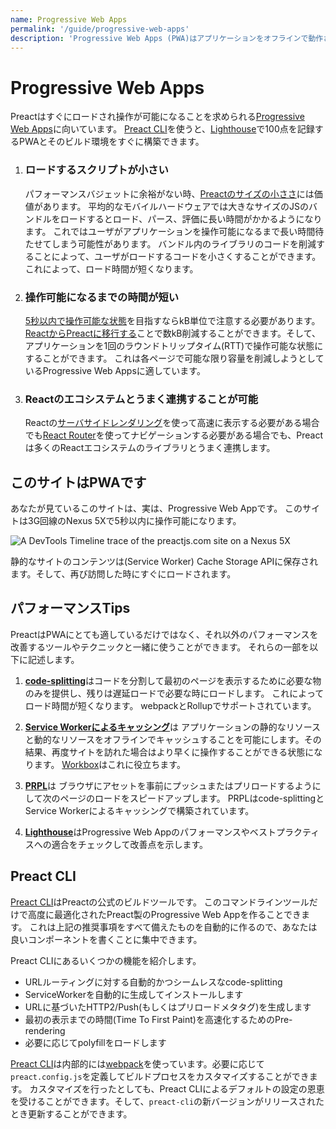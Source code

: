 ```yaml
---
name: Progressive Web Apps
permalink: '/guide/progressive-web-apps'
description: 'Progressive Web Apps (PWA)はアプリケーションをオフラインで動作させることができます。PreactはPWAの開発に非常に適しています。'
---
```


# Progressive Web Apps

Preactはすぐにロードされ操作が可能になることを求められる[Progressive Web Apps](https://web.dev/learn/pwa/)に向いています。
[Preact CLI](https://github.com/preactjs/preact-cli/)を使うと、[Lighthouse][LH]で100点を記録するPWAとそのビルド環境をすぐに構築できます。


[LH]: https://developers.google.com/web/tools/lighthouse/

<ol class="list-view">
    <li class="list-item">
        <div class="list-header">
          <div class="_bubble" style="background-image: url(/pwa-guide/load-less-script.svg);"></div>
        </div>
        <div class="list-detail">
          <div class="_title-block">
            <h3>ロードするスクリプトが小さい</h3>
          </div>
          <p class="_summary">
	    パフォーマンスバジェットに余裕がない時、<a href="/about/project-goals">Preactのサイズの小ささ</a>には価値があります。
	    平均的なモバイルハードウェアでは大きなサイズのJSのバンドルをロードするとロード、パース、評価に長い時間がかかるようになります。
	    これではユーザがアプリケーションを操作可能になるまで長い時間待たせてしまう可能性があります。
	    バンドル内のライブラリのコードを削減することによって、ユーザがロードするコードを小さくすることができます。これによって、ロード時間が短くなります。
	  </p>
        </div>
    </li>
    <li class="list-item">
        <div class="list-header">
          <div class="_bubble" style="background-image: url(/pwa-guide/faster-tti.svg);"></div>
        </div>
        <div class="list-detail">
          <div class="_title-block">
            <h3>操作可能になるまでの時間が短い</h3>
          </div>
          <p class="_summary">
	    <a href="https://infrequently.org/2016/09/what-exactly-makes-something-a-progressive-web-app/">5秒以内で操作可能な状態</a>を目指すならkB単位で注意する必要があります。
	    <a href="/guide/v10/switching-to-preact">ReactからPreactに移行する</a>ことで数kB削減することができます。そして、アプリケーションを1回のラウンドトリップタイム(RTT)で操作可能な状態にすることができます。
	    これは各ページで可能な限り容量を削減しようとしているProgressive Web Appsに適しています。
	  </p>
        </div>
    </li>
    <li class="list-item">
        <div class="list-header">
          <div class="_bubble" style="background-image: url(/pwa-guide/building-block.svg);"></div>
        </div>
        <div class="list-detail">
          <div class="_title-block">
            <h3>Reactのエコシステムとうまく連携することが可能</h3>
          </div>
          <p class="_summary">
	    Reactの<a href="https://facebook.github.io/react/docs/react-dom-server.html">サーバサイドレンダリング</a>を使って高速に表示する必要がある場合でも<a href="https://github.com/ReactTraining/react-router">React Router</a>を使ってナビゲーションする必要がある場合でも、Preactは多くのReactエコシステムのライブラリとうまく連携します。
	  </p>
        </div>
    </li>
</ol>

## このサイトはPWAです

あなたが見ているこのサイトは、実は、Progressive Web Appです。
このサイトは3G回線のNexus 5Xで5秒以内に操作可能になります。

<img src="/pwa-guide/timeline.jpg" alt="A DevTools Timeline trace of the preactjs.com site on a Nexus 5X" style="display: block;" />

静的なサイトのコンテンツは(Service Worker) Cache Storage APIに保存されます。そして、再び訪問した時にすぐにロードされます。

## パフォーマンスTips

PreactはPWAにとても適しているだけではなく、それ以外のパフォーマンスを改善するツールやテクニックと一緒に使うことができます。
それらの一部を以下に記述します。

<ol class="list-view">
    <li class="list-item">
        <div class="list-header">
          <div class="_bubble" style="background-image: url(/pwa-guide/code-splitting.svg);"></div>
        </div>
        <div class="list-detail">
          <p class="_summary">
	    <strong><a href="https://webpack.js.org/guides/code-splitting/">code-splitting</a></strong>はコードを分割して最初のページを表示するために必要な物のみを提供し、残りは遅延ロードで必要な時にロードします。
	    これによってロード時間が短くなります。
	    webpackとRollupでサポートされています。
	  </p>
        </div>
    </li>
    <li class="list-item">
        <div class="list-header">
          <div class="_bubble" style="background-image: url(/pwa-guide/service-worker-caching.svg);"></div>
        </div>
        <div class="list-detail">
          <p class="_summary">
	    <strong><a href="https://developers.google.com/web/fundamentals/getting-started/primers/service-workers">Service Workerによるキャッシング</a></strong>は
	    アプリケーションの静的なリソースと動的なリソースをオフラインでキャッシュすることを可能にします。その結果、再度サイトを訪れた場合はより早くに操作することができる状態になります。
	    <a href="https://developers.google.com/web/tools/workbox">Workbox</a>はこれに役立ちます。
	  </p>
        </div>
    </li>
    <li class="list-item">
        <div class="list-header">
          <div class="_bubble" style="background-image: url(/pwa-guide/prpl.svg);"></div>
        </div>
        <div class="list-detail">
          <p class="_summary">
	    <strong><a href="https://developers.google.com/web/fundamentals/performance/prpl-pattern/">PRPL</a></strong>は
	    ブラウザにアセットを事前にプッシュまたはプリロードするようにして次のページのロードをスピードアップします。
	    PRPLはcode-splittingとService Workerによるキャッシングで構築されています。
	  </p>
        </div>
    </li>
    <li class="list-item">
        <div class="list-header">
          <div class="_bubble" style="background-image: url(/pwa-guide/lighthouse.svg);"></div>
        </div>
        <div class="list-detail">
          <p class="_summary">
	    <strong><a href="https://github.com/GoogleChrome/lighthouse/">Lighthouse</a></strong>はProgressive Web Appのパフォーマンスやベストプラクティスへの適合をチェックして改善点を示します。
	  </p>
        </div>
    </li>
</ol>

## Preact CLI

[Preact CLI](https://github.com/preactjs/preact-cli/)はPreactの公式のビルドツールです。
このコマンドラインツールだけで高度に最適化されたPreact製のProgressive Web Appを作ることできます。
これは上記の推奨事項をすべて備えたものを自動的に作るので、あなたは良いコンポーネントを書くことに集中できます。

Preact CLIにあるいくつかの機能を紹介します。

- URLルーティングに対する自動的かつシームレスなcode-splitting
- ServiceWorkerを自動的に生成してインストールします
- URLに基づいたHTTP2/Push(もしくはプリロードメタタグ)を生成します
- 最初の表示までの時間(Time To First Paint)を高速化するためのPre-rendering
- 必要に応じてpolyfillをロードします

[Preact CLI](https://github.com/preactjs/preact-cli/)は内部的には[webpack](https://webpack.js.org)を使っています。必要に応じて`preact.config.js`を定義してビルドプロセスをカスタマイズすることができます。
カスタマイズを行ったとしても、Preact CLIによるデフォルトの設定の恩恵を受けることができます。そして、`preact-cli`の新バージョンがリリースされたとき更新することができます。
